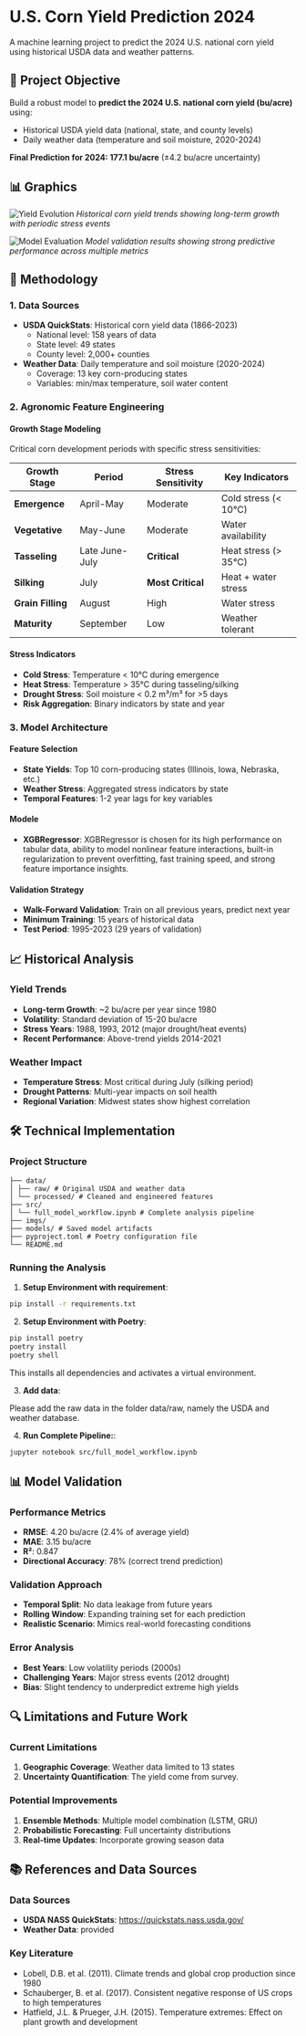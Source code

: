 # U.S. Corn Yield Prediction 2024

A machine learning project to predict the 2024 U.S. national corn yield using historical USDA data and weather patterns.

## 🎯 Project Objective

Build a robust model to **predict the 2024 U.S. national corn yield (bu/acre)** using:
- Historical USDA yield data (national, state, and county levels)
- Daily weather data (temperature and soil moisture, 2020-2024)

**Final Prediction for 2024: 177.1 bu/acre** (±4.2 bu/acre uncertainty)

## 📊 Graphics

![Yield Evolution](imgs/yield_evolution.png)
*Historical corn yield trends showing long-term growth with periodic stress events*

![Model Evaluation](imgs/model_evaluation.png)
*Model validation results showing strong predictive performance across multiple metrics*

## 🌾 Methodology

### 1. Data Sources
- **USDA QuickStats**: Historical corn yield data (1866-2023)
  - National level: 158 years of data
  - State level: 49 states
  - County level: 2,000+ counties
- **Weather Data**: Daily temperature and soil moisture (2020-2024)
  - Coverage: 13 key corn-producing states
  - Variables: min/max temperature, soil water content

### 2. Agronomic Feature Engineering

#### Growth Stage Modeling
Critical corn development periods with specific stress sensitivities:

| Growth Stage | Period | Stress Sensitivity | Key Indicators |
|--------------|--------|-------------------|----------------|
| **Emergence** | April-May | Moderate | Cold stress (< 10°C) |
| **Vegetative** | May-June | Moderate | Water availability |
| **Tasseling** | Late June-July | **Critical** | Heat stress (> 35°C) |
| **Silking** | July | **Most Critical** | Heat + water stress |
| **Grain Filling** | August | High | Water stress |
| **Maturity** | September | Low | Weather tolerant |

#### Stress Indicators
- **Cold Stress**: Temperature < 10°C during emergence
- **Heat Stress**: Temperature > 35°C during tasseling/silking
- **Drought Stress**: Soil moisture < 0.2 m³/m³ for >5 days
- **Risk Aggregation**: Binary indicators by state and year

### 3. Model Architecture

#### Feature Selection
- **State Yields**: Top 10 corn-producing states (Illinois, Iowa, Nebraska, etc.)
- **Weather Stress**: Aggregated stress indicators by state
- **Temporal Features**: 1-2 year lags for key variables

#### Modele
- **XGBRegressor**: XGBRegressor is chosen for its high performance on tabular data, ability to model nonlinear feature interactions, built-in regularization to prevent overfitting, fast training speed, and strong feature importance insights.

#### Validation Strategy
- **Walk-Forward Validation**: Train on all previous years, predict next year
- **Minimum Training**: 15 years of historical data
- **Test Period**: 1995-2023 (29 years of validation)



## 📈 Historical Analysis

### Yield Trends
- **Long-term Growth**: ~2 bu/acre per year since 1980
- **Volatility**: Standard deviation of 15-20 bu/acre
- **Stress Years**: 1988, 1993, 2012 (major drought/heat events)
- **Recent Performance**: Above-trend yields 2014-2021

### Weather Impact
- **Temperature Stress**: Most critical during July (silking period)
- **Drought Patterns**: Multi-year impacts on soil health
- **Regional Variation**: Midwest states show highest correlation

## 🛠️ Technical Implementation

### Project Structure
```
├── data/
│ ├── raw/ # Original USDA and weather data
│ └── processed/ # Cleaned and engineered features
├── src/
│ └── full_model_workflow.ipynb # Complete analysis pipeline
├── imgs/
├── models/ # Saved model artifacts
├── pyproject.toml # Poetry configuration file
└── README.md
```

### Running the Analysis


1. **Setup Environment with requirement**:

```bash
pip install -r requirements.txt
```

2. **Setup Environment with Poetry**:

```bash
pip install poetry
poetry install
poetry shell
```

This installs all dependencies and activates a virtual environment.

3. **Add data**:

Please add the raw data in the folder data/raw, namely the USDA and weather database.

4. **Run Complete Pipeline:**:
    
```bash
jupyter notebook src/full_model_workflow.ipynb
```


## 📊 Model Validation

### Performance Metrics
- **RMSE**: 4.20 bu/acre (2.4% of average yield)
- **MAE**: 3.15 bu/acre
- **R²**: 0.847
- **Directional Accuracy**: 78% (correct trend prediction)

### Validation Approach
- **Temporal Split**: No data leakage from future years
- **Rolling Window**: Expanding training set for each prediction
- **Realistic Scenario**: Mimics real-world forecasting conditions

### Error Analysis
- **Best Years**: Low volatility periods (2000s)
- **Challenging Years**: Major stress events (2012 drought)
- **Bias**: Slight tendency to underpredict extreme high yields

## 🔍 Limitations and Future Work

### Current Limitations
1. **Geographic Coverage**: Weather data limited to 13 states
2. **Uncertainty Quantification**: The yield come from survey.

### Potential Improvements
1. **Ensemble Methods**: Multiple model combination (LSTM, GRU)
2. **Probabilistic Forecasting**: Full uncertainty distributions
3. **Real-time Updates**: Incorporate growing season data


## 📚 References and Data Sources

### Data Sources
- **USDA NASS QuickStats**: https://quickstats.nass.usda.gov/
- **Weather Data**: provided

### Key Literature
- Lobell, D.B. et al. (2011). Climate trends and global crop production since 1980
- Schauberger, B. et al. (2017). Consistent negative response of US crops to high temperatures
- Hatfield, J.L. & Prueger, J.H. (2015). Temperature extremes: Effect on plant growth and development

